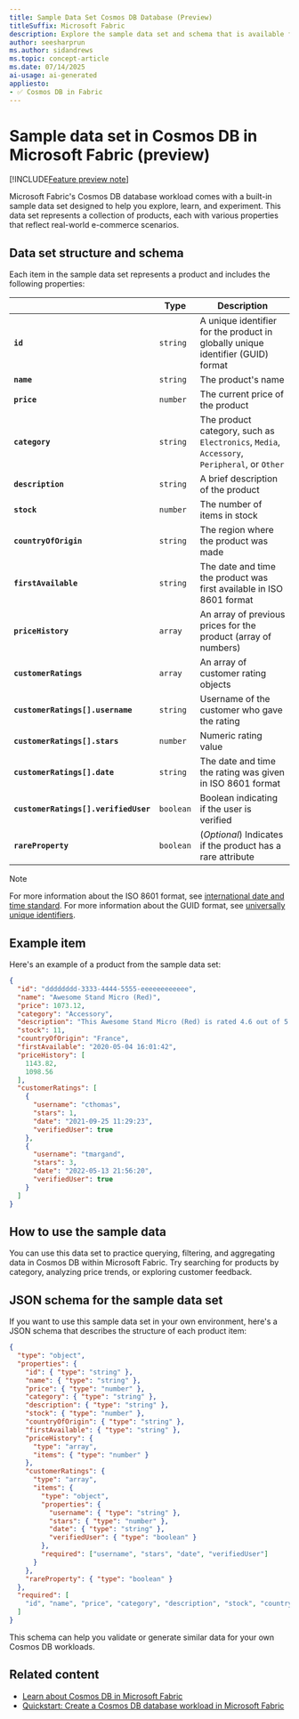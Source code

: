 ```yaml
---
title: Sample Data Set Cosmos DB Database (Preview)
titleSuffix: Microsoft Fabric
description: Explore the sample data set and schema that is available for use in to the Cosmos DB database workload within Microsoft Fabric during the preview.
author: seesharprun
ms.author: sidandrews
ms.topic: concept-article
ms.date: 07/14/2025
ai-usage: ai-generated
appliesto:
- ✅ Cosmos DB in Fabric
---
```


# Sample data set in Cosmos DB in Microsoft Fabric (preview)

[!INCLUDE[Feature preview note](../../includes/feature-preview-note.md)]

Microsoft Fabric's Cosmos DB database workload comes with a built-in sample data set designed to help you explore, learn, and experiment. This data set represents a collection of products, each with various properties that reflect real-world e-commerce scenarios.

## Data set structure and schema

Each item in the sample data set represents a product and includes the following properties:

| | Type | Description |
| --- | --- | --- |
| **`id`** | `string` | A unique identifier for the product in globally unique identifier (GUID) format |
| **`name`** | `string` | The product's name |
| **`price`** | `number` | The current price of the product |
| **`category`** | `string` | The product category, such as `Electronics`, `Media`, `Accessory`, `Peripheral`, or `Other` |
| **`description`** | `string` | A brief description of the product |
| **`stock`** | `number` | The number of items in stock |
| **`countryOfOrigin`** | `string` | The region where the product was made |
| **`firstAvailable`** | `string` | The date and time the product was first available  in ISO 8601 format |
| **`priceHistory`** | `array` | An array of previous prices for the product (array of numbers) |
| **`customerRatings`** | `array` | An array of customer rating objects |
| **`customerRatings[].username`** | `string` | Username of the customer who gave the rating |
| **`customerRatings[].stars`** | `number` | Numeric rating value |
| **`customerRatings[].date`** | `string` | The date and time the rating was given in ISO 8601 format |
| **`customerRatings[].verifiedUser`** | `boolean` | Boolean indicating if the user is verified |
| **`rareProperty`** | `boolean` | (*Optional*) Indicates if the product has a rare attribute |

> [!NOTE]
> For more information about the ISO 8601 format, see [international date and time standard](https://en.wikipedia.org/wiki/ISO_8601). For more information about the GUID format, see [universally unique identifiers](https://en.wikipedia.org/wiki/Universally_unique_identifier).

## Example item

Here's an example of a product from the sample data set:

```json
{
  "id": "dddddddd-3333-4444-5555-eeeeeeeeeeee",
  "name": "Awesome Stand Micro (Red)",
  "price": 1073.12,
  "category": "Accessory",
  "description": "This Awesome Stand Micro (Red) is rated 4.6 out of 5 by 3.\n\nRated 3 out of 5 by Thomas Margrand (tmargand) from A great deal So this is a very nice buy, but the price is a little high, so I will not be buying again. Good price for it, but I still don't know if all i love about it is the high",
  "stock": 11,
  "countryOfOrigin": "France",
  "firstAvailable": "2020-05-04 16:01:42",
  "priceHistory": [
    1143.82,
    1098.56
  ],
  "customerRatings": [
    {
      "username": "cthomas",
      "stars": 1,
      "date": "2021-09-25 11:29:23",
      "verifiedUser": true
    },
    {
      "username": "tmargand",
      "stars": 3,
      "date": "2022-05-13 21:56:20",
      "verifiedUser": true
    }
  ]
}
```

## How to use the sample data

You can use this data set to practice querying, filtering, and aggregating data in Cosmos DB within Microsoft Fabric. Try searching for products by category, analyzing price trends, or exploring customer feedback.

## JSON schema for the sample data set

If you want to use this sample data set in your own environment, here's a JSON schema that describes the structure of each product item:

```json
{
  "type": "object",
  "properties": {
    "id": { "type": "string" },
    "name": { "type": "string" },
    "price": { "type": "number" },
    "category": { "type": "string" },
    "description": { "type": "string" },
    "stock": { "type": "number" },
    "countryOfOrigin": { "type": "string" },
    "firstAvailable": { "type": "string" },
    "priceHistory": {
      "type": "array",
      "items": { "type": "number" }
    },
    "customerRatings": {
      "type": "array",
      "items": {
        "type": "object",
        "properties": {
          "username": { "type": "string" },
          "stars": { "type": "number" },
          "date": { "type": "string" },
          "verifiedUser": { "type": "boolean" }
        },
        "required": ["username", "stars", "date", "verifiedUser"]
      }
    },
    "rareProperty": { "type": "boolean" }
  },
  "required": [
    "id", "name", "price", "category", "description", "stock", "countryOfOrigin", "firstAvailable", "priceHistory", "customerRatings"
  ]
}
```

This schema can help you validate or generate similar data for your own Cosmos DB workloads.

## Related content

- [Learn about Cosmos DB in Microsoft Fabric](overview.md)
- [Quickstart: Create a Cosmos DB database workload in Microsoft Fabric](quickstart-portal.md)
